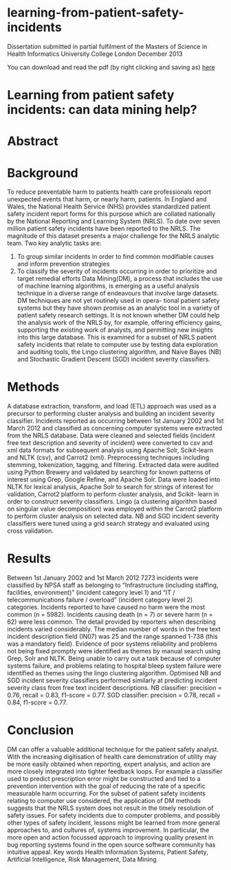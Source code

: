 learning-from-patient-safety-incidents
======================================

Dissertation submitted in partial fulfilment of the
Masters of Science in Health Informatics
University College London
December 2013

You can download and read the pdf (by right clicking and saving as)
[here](https://github.com/drcjar/learning-from-patient-safety-incidents/blob/master/Dissertation.pdf)

Learning from patient safety incidents: can data mining help?
=

Abstract
==

Background
===
To reduce preventable harm to patients health care professionals
report unexpected events that harm, or nearly harm, patients. In England and
Wales, the National Health Service (NHS) provides standardized patient safety
incident report forms for this purpose which are collated nationally by the National Reporting and Learning System (NRLS). To date over seven million patient
safety incidents have been reported to the NRLS. The magnitude of this dataset
presents a major challenge for the NRLS analytic team. Two key analytic tasks
are:
1. To group similar incidents in order to find common modifiable causes and
inform prevention strategies
2. To classify the severity of incidents occurring in order to prioritize and
target remedial efforts
Data Mining(DM), a process that includes the use of machine learning algorithms, is emerging as a useful analysis technique in a diverse range of endeavours
that involve large datasets. DM techniques are not yet routinely used in opera-
tional patient safety systems but they have shown promise as an analytic tool in
a variety of patient safety research settings.
It is not known whether DM could help the analysis work of the NRLS by,
for example, offering efficiency gains, supporting the existing work of analysts,
and permitting new insights into this large database. This is examined for a
subset of NRLS patient safety incidents that relate to computer use by testing
data exploration and auditing tools, the Lingo clustering algorithm, and Naive
Bayes (NB) and Stochastic Gradient Descent (SGD) incident severity classifiers.

Methods
===
A database extraction, transform, and load (ETL) approach was used
as a precursor to performing cluster analysis and building an incident severity
classifier.
Incidents reported as occurring between 1st January 2002 and 1st March 2012
and classified as concerning computer systems were extracted from the NRLS
database.
Data were cleaned and selected fields (incident free text description and severity of incident) were converted to csv and xml data formats for subsequent analysis
using Apache Solr, Scikit-learn and NLTK (csv), and Carrot2 (xml). Preprocessing techniques including stemming, tokenization, tagging, and filtering.
Extracted data were audited using Python Brewery and validated by searching
for known patterns of interest using Grep, Google Refine, and Apache Solr. Data
were loaded into NLTK for lexical analysis, Apache Solr to search for strings of
interest for validation, Carrot2 platform to perform cluster analysis, and Scikit-
learn in order to construct severity classifiers.
Lingo (a clustering algorithm based on singular value decomposition) was
employed within the Carrot2 platform to perform cluster analysis on selected
data. NB and SGD incident severity classifiers were tuned using a grid search
strategy and evaluated using cross validation.

Results
===
Between 1st January 2002 and 1st March 2012 7273 incidents were classified by NPSA staff as belonging to “Infrastructure (including staffing, facilities,
environment)” (incident category level 1) and “IT / telecommunications failure /
overload” (incident category level 2) categories. Incidents reported to have caused
no harm were the most common (n = 5982). Incidents causing death (n = 7) or
severe harm (n = 62) were less common. The detail provided by reporters when
describing incidents varied considerably. The median number of words in the free
text incident description field (IN07) was 25 and the range spanned 1-738 (this
was a mandatory field).
Evidence of poor systems reliability and problems not being fixed promptly
were identified as themes by manual search using Grep, Solr and NLTK. Being
unable to carry out a task because of computer systems failure, and problems
relating to hospital bleep system failure were identified as themes using the lingo
clustering algorithm.
Optimised NB and SGD incident severity classifiers performed similarly at
predicting incident severity class from free text incident descriptions. NB classifier: precision = 0.76, recall = 0.83, f1-score = 0.77. SGD classifier: precision =
0.78, recall = 0.84, f1-score = 0.77.

Conclusion 
===
DM can offer a valuable additional technique for the patient safety
analyst.
With the increasing digitisation of health care demonstration of utility may be
more easily obtained when reporting, expert analysis, and action are more closely
integrated into tighter feedback loops. For example a classifier used to predict
prescription error might be constructed and tied to a prevention intervention with
the goal of reducing the rate of a specific measurable harm occurring.
For the subset of patient safety incidents relating to computer use considered,
the application of DM methods suggests that the NRLS system does not result
in the timely resolution of safety issues. For safety incidents due to computer
problems, and possibly other types of safety incident, lessons might be learned
from more general approaches to, and cultures of, systems improvement. In
particular, the more open and action focussed approach to improving quality
present in bug reporting systems found in the open source software community
has intuitive appeal.
Key words Health Information Systems, Patient Safety, Artificial Intelligence,
Risk Management, Data Mining

